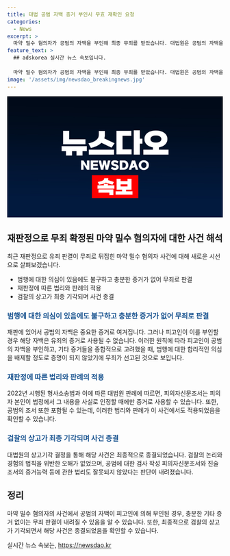```yaml
---
title: 대법 공범 자백 증거 부인시 무효 재확인 요청
categories:
  - News
excerpt: >
  마약 밀수 혐의자가 공범의 자백을 부인해 최종 무죄를 받았습니다. 대법원은 공범의 자백을 재판에서 부인하면 유죄의 증거로 쓸 수 없다는 기존 판례를 재확인했고, 이를 근거로 A씨의 무죄를 확정했습니다. A씨는 공범으로부터 돈을 받아 마약을 국내로 밀수한 혐의를 받았지만, 검찰의 증거가 배제되며 무죄를 선고받았습니다. 대법원은 검찰의 상고를 최종 기각하며 이를 확정했습니다. A씨의 무죄 선고는 공범의 자백 부인과 형사소송법 개정에 따른 판례 변경으로 인한 것으로 전해졌습니다.
feature_text: >
  ## adskorea 실시간 뉴스 속보입니다.

  마약 밀수 혐의자가 공범의 자백을 부인해 최종 무죄를 받았습니다. 대법원은 공범의 자백을 재판에서 부인하면 유죄의 증거로 쓸 수 없다는 기존 판례를 재확인했고, 이를 근거로 A씨의 무죄를 확정했습니다. A씨는 공범으로부터 돈을 받아 마약을 국내로 밀수한 혐의를 받았지만, 검찰의 증거가 배제되며 무죄를 선고받았습니다. 대법원은 검찰의 상고를 최종 기각하며 이를 확정했습니다. A씨의 무죄 선고는 공범의 자백 부인과 형사소송법 개정에 따른 판례 변경으로 인한 것으로 전해졌습니다.
image: '/assets/img/newsdao_breakingnews.jpg'
---
```


<p><img src="/assets/img/newsdao_breakingnews.jpg" alt="adskorea 속보" /></p>

<h2 data-ke-size="size26">재판정으로 무죄 확정된 마약 밀수 혐의자에 대한 사건 해석</h2>

<p data-ke-size="size16">최근 재판정으로 유죄 판결이 무죄로 뒤집힌 마약 밀수 혐의자 사건에 대해 새로운 시선으로 살펴보겠습니다.</p>

<ul>
    <li>범행에 대한 의심이 있음에도 불구하고 충분한 증거가 없어 무죄로 판결</li>
    <li>재판정에 따른 법리와 판례의 적용</li>
    <li>검찰의 상고가 최종 기각되며 사건 종결</li>
</ul>

<h3><span style="color: #1a5490;">범행에 대한 의심이 있음에도 불구하고 충분한 증거가 없어 무죄로 판결</span></h3>

<p>재판에 있어서 공범의 자백은 중요한 증거로 여겨집니다. 그러나 피고인이 이를 부인할 경우 해당 자백은 유죄의 증거로 사용될 수 없습니다. 이러한 원칙에 따라 피고인이 공범의 자백을 부인하고, 기타 증거들을 종합적으로 고려했을 때, 범행에 대한 합리적인 의심을 배제할 정도로 증명이 되지 않았기에 무죄가 선고된 것으로 보입니다.</p>

<h3><span style="color: #1a5490;">재판정에 따른 법리와 판례의 적용</span></h3>

<p>2022년 시행된 형사소송법과 이에 따른 대법원 판례에 따르면, 피의자신문조서는 피의자 본인이 법정에서 그 내용을 사실로 인정할 때에만 증거로 사용할 수 있습니다. 또한, 공범의 조서 또한 포함될 수 있는데, 이러한 법리와 판례가 이 사건에서도 적용되었음을 확인할 수 있습니다.</p>

<h3><span style="color: #1a5490;">검찰의 상고가 최종 기각되며 사건 종결</span></h3>

<p>대법원의 상고기각 결정을 통해 해당 사건은 최종적으로 종결되었습니다. 검찰의 논리와 경험의 법칙을 위반한 오해가 없었으며, 공범에 대한 검사 작성 피의자신문조서와 진술조서의 증거능력 등에 관한 법리도 잘못되지 않았다는 판단이 내려졌습니다.</p>

<h2 data-ke-size="size26">정리</h2>

<p data-ke-size="size16">마약 밀수 혐의자의 사건에서 공범의 자백이 피고인에 의해 부인된 경우, 충분한 기타 증거 없이는 무죄 판결이 내려질 수 있음을 알 수 있습니다. 또한, 최종적으로 검찰의 상고가 기각되면서 해당 사건은 종결되었음을 확인할 수 있습니다.</p>
실시간 뉴스 속보는, <a href="https://newsdao.kr" rel="dofollow">https://newsdao.kr</a>


